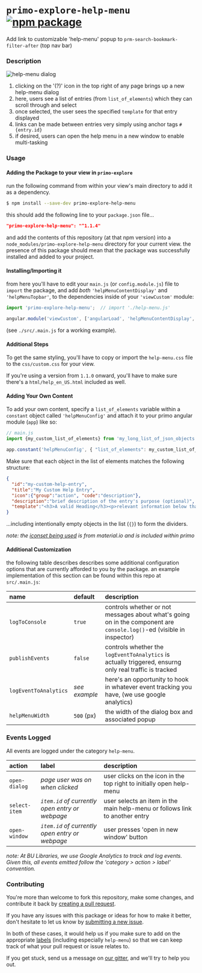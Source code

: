 # `primo-explore-help-menu` [![npm package](https://img.shields.io/npm/v/primo-explore-help-menu.svg)](https://www.npmjs.com/package/primo-explore-help-menu)

Add link to customizable 'help-menu' popup to `prm-search-bookmark-filter-after` (top nav bar)


### Description

![help-menu dialog](https://github.com/bulib/primo-explore-bu/blob/master/packages/help-menu/img/help-menu-preview.gif?raw=true)

1. clicking on the '(?)' icon in the top right of any page brings up a new help-menu dialog
2. here, users see a list of entries (from `list_of_elements`) which they can scroll through and select
3. once selected, the user sees the specified `template` for that entry displayed
4. links can be made between entries very simply using anchor tags `#{entry.id}`
5. if desired, users can open the help menu in a new window to enable multi-tasking


### Usage

#### Adding the Package to your view in `primo-explore` 

run the following command from within your view's main directory to add it as a dependency.

```bash
$ npm install --save-dev primo-explore-help-menu
```

this should add the following line to your `package.json` file...
```json
"primo-explore-help-menu": "^1.1.4"
```

and add the contents of this repository (at that npm version) into a `node_modules/primo-explore-help-menu` 
  directory for your current view. the presence of this package should mean that the package was successfully 
  installed and added to your project.

#### Installing/Importing it 

from here you'll have to edit your `main.js` (or `config.module.js`) file to `import` the package, and add
   _both_ `'helpMenuContentDisplay'` and `'helpMenuTopbar'`, to the dependencies inside of your 
   `'viewCustom'` module:

```js
import 'primo-explore-help-menu';  // import './help-menu.js'

angular.module('viewCustom', ['angularLoad', 'helpMenuContentDisplay',  'helpMenuTopbar'])
``` 

(see `./src/.main.js` for a working example).

#### Additional Steps

To get the same styling, you'll have to copy or import the `help-menu.css` file to the `css/custom.css` for your view.
  
If you're using a version from `1.1.0` onward, you'll have to make sure there's a `html/help_en_US.html` included as well.

#### Adding Your Own Content

To add your own content, specify a `list_of_elements` variable within a `constant` object called `'helpMenuConfig'` and 
  attach it to your primo angular module (`app`) like so:

```js
// main.js
import {my_custom_list_of_elements} from 'my_long_list_of_json_objects';

app.constant('helpMenuConfig', { "list_of_elements": my_custom_list_of_elements });
```

Make sure that each object in the list of elements matches the following structure:
```json
{
  "id":"my-custom-help-entry",
  "title":"My Custom Help Entry",
  "icon":{"group":"action", "code":"description"},
  "description":"brief description of the entry's purpose (optional)",
  "template":"<h3>A valid Heading</h3><p>relevant information below that heading</p>"
}
```

...including intentionally empty objects in the list (`{}`) to form the dividers.

_note: the [iconset being used](https://material.io/tools/icons/) is from material.io and is included within primo_

#### Additional Customization

the following table describes describes some additional configuration options that are currently afforded to 
  you by the package. an example implementation of this section can be found within this repo at `src/.main.js`:

|name|default|description|
|:------|:-----|:----------|
|`logToConsole`|`true`|controls whether or not messages about what's going on in the component are `console.log()`-ed (visible in inspector)|
|`publishEvents`|`false`|controls whether the `logEventToAnalytics` is actually triggered, ensurng only real traffic is tracked|
|`logEventToAnalytics`|_see example_|here's an opportunity to hook in whatever event tracking you have, (we use google analytics)|
|`helpMenuWidth`|`500` (px)|the width of the dialog box and associated popup|

### Events Logged

All events are logged under the category `help-menu`.

|action|label |description|
|:-----|:-----|:---------|
|`open-dialog`|_page user was on when clicked_|user clicks on the icon in the top right to initially open help-menu|
|`select-item`|_`item.id` of currently open entry or webpage_|user selects an item in the main help-menu or follows link to another entry|
|`open-window`|_`item.id` of currently open entry or webpage_|user presses 'open in new window' button|

_note: At BU Libraries, we use Google Analytics to track and log events. Given this, all events emitted follow the  'category > action > label' convention._

### Contributing

You're more than welcome to fork this repository, make some changes, and contribute it back by 
  [creating a pull request](https://github.com/bulib/primo-explore-bu/compare). 

If you have any issues with this package or ideas for how to make it better, don't hesitate to let us know by 
  [submitting a new issue](https://github.com/bulib/primo-explore-bu/issues/new).

In both of these cases, it would help us if you make sure to add on the appropriate 
  [labels](https://github.com/bulib/primo-explore-bu/labels) (including especially `help-menu`) so that we 
  can keep track of what your pull request or issue relates to.

If you get stuck, send us a message on [our gitter](https://gitter.im/bulib/developers), and we'll try to help you out.
